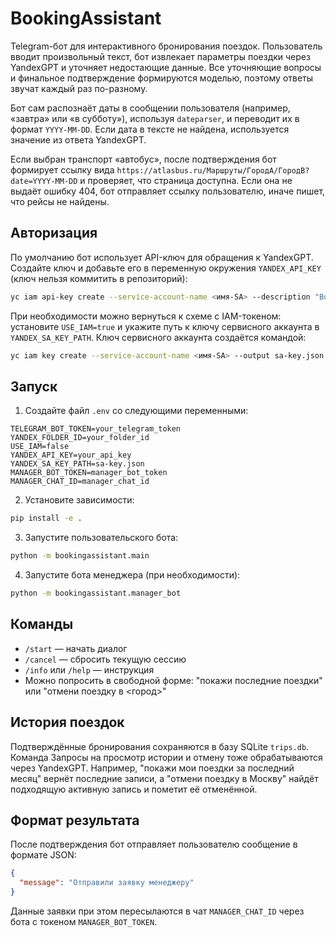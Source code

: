 # BookingAssistant

Telegram-бот для интерактивного бронирования поездок. Пользователь вводит произвольный текст, бот извлекает параметры поездки через YandexGPT и уточняет недостающие данные. Все уточняющие вопросы и финальное подтверждение формируются моделью, поэтому ответы звучат каждый раз по-разному.

Бот сам распознаёт даты в сообщении пользователя (например, «завтра» или «в субботу»), используя `dateparser`, и переводит их в формат `YYYY-MM-DD`. Если дата в тексте не найдена, используется значение из ответа YandexGPT.

Если выбран транспорт «автобус», после подтверждения бот формирует ссылку вида `https://atlasbus.ru/Маршруты/ГородA/ГородB?date=YYYY-MM-DD` и проверяет, что страница доступна. Если она не выдаёт ошибку 404, бот отправляет ссылку пользователю, иначе пишет, что рейсы не найдены.

## Авторизация

По умолчанию бот использует API-ключ для обращения к YandexGPT. Создайте ключ и добавьте его в переменную окружения `YANDEX_API_KEY` (ключ нельзя коммитить в репозиторий):

```bash
yc iam api-key create --service-account-name <имя-SA> --description "BookingAsistant local"
```

При необходимости можно вернуться к схеме с IAM-токеном: установите `USE_IAM=true` и укажите путь к ключу сервисного аккаунта в `YANDEX_SA_KEY_PATH`. Ключ сервисного аккаунта создаётся командой:

```bash
yc iam key create --service-account-name <имя-SA> --output sa-key.json
```

## Запуск

1. Создайте файл `.env` со следующими переменными:

```
TELEGRAM_BOT_TOKEN=your_telegram_token
YANDEX_FOLDER_ID=your_folder_id
USE_IAM=false
YANDEX_API_KEY=your_api_key
YANDEX_SA_KEY_PATH=sa-key.json
MANAGER_BOT_TOKEN=manager_bot_token
MANAGER_CHAT_ID=manager_chat_id
```

2. Установите зависимости:

```bash
pip install -e .
```

3. Запустите пользовательского бота:

```bash
python -m bookingassistant.main
```

4. Запустите бота менеджера (при необходимости):

```bash
python -m bookingassistant.manager_bot
```

## Команды

- `/start` — начать диалог
- `/cancel` — сбросить текущую сессию
- `/info` или `/help` — инструкция
- Можно попросить в свободной форме: "покажи последние поездки" или
  "отмени поездку в <город>"

## История поездок

Подтверждённые бронирования сохраняются в базу SQLite `trips.db`. Команда
Запросы на просмотр истории и отмену тоже обрабатываются через YandexGPT.
Например, "покажи мои поездки за последний месяц" вернёт последние записи,
а "отмени поездку в Москву" найдёт подходящую активную запись и пометит её
отменённой.

## Формат результата

После подтверждения бот отправляет пользователю сообщение в формате JSON:
```json
{
  "message": "Отправили заявку менеджеру"
}
```
Данные заявки при этом пересылаются в чат `MANAGER_CHAT_ID` через бота с токеном `MANAGER_BOT_TOKEN`.
